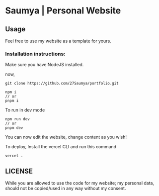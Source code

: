 # Saumya | Personal Website

## Usage

Feel free to use my website as a template for yours.

### Installation instructions:

Make sure you have NodeJS installed.

now,

```
git clone https://github.com/27Saumya/portfolio.git
```

```
npm i
// or
pnpm i
```

To run in dev mode

```
npm run dev
// or
pnpm dev
```

You can now edit the website, change content as you wish!

To deploy, Install the vercel CLI and run this command

```
vercel .
```

## LICENSE

While you are allowed to use the code for my website; my personal data, should not be copied/used in any way without my consent.